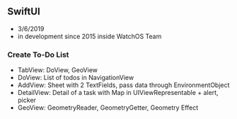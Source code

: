 ## SwiftUI
* 3/6/2019
* in development since 2015 inside WatchOS Team

### Create To-Do List
* TabView: DoView, GeoView
* DoView: List of todos in NavigationView
* AddView: Sheet with 2 TextFields, pass data through EnvironmentObject
* DetailView: Detail of a task with Map in UIViewRepresentable + alert, picker
* GeoView: GeometryReader, GeometryGetter, Geometry Effect

